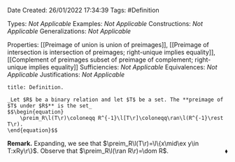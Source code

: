 <div class="topSpace"></div>

Date Created: 26/01/2022 17:34:39
Tags: #Definition

Types: _Not Applicable_
Examples: _Not Applicable_ 
Constructions: _Not Applicable_
Generalizations: _Not Applicable_

Properties: [[Preimage of union is union of preimages]], [[Preimage of intersection is intersection of preimages; right-unique implies equality]], [[Complement of preimages subset of preimage of complement; right-unique implies equality]]
Sufficiencies: _Not Applicable_
Equivalences: _Not Applicable_
Justifications: _Not Applicable_

``` ad-Definition
title: Definition.

_Let $R$ be a binary relation and let $T$ be a set. The **preimage of $T$ under $R$** is the set_
$$\begin{equation}
    \preim_R\l(T\r)\coloneqq R^{-1}\l[T\r]\coloneqq\ran\l(R^{-1}\rest T\r).
\end{equation}$$

```

**Remark.** Expanding, we see that $\preim_R\l(T\r)=\l\{x\mid\ex y\in T:xRy\r\}$. Observe that $\preim_R\l(\ran R\r)=\dom R$.<span style="float:right;">$\blacklozenge$</span>
